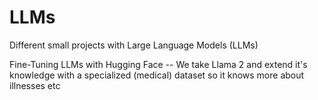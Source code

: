 # LLMs

Different small projects with Large Language Models (LLMs)


Fine-Tuning LLMs with Hugging Face  -- We take Llama 2 and extend it's knowledge with a specialized (medical) dataset so it knows more about illnesses etc

